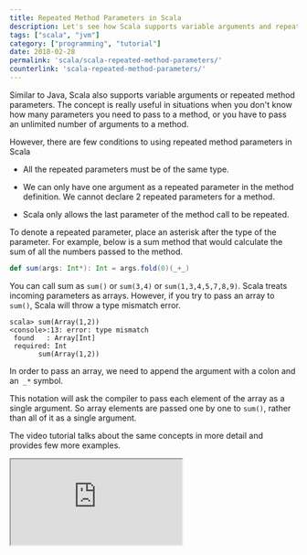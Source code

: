 ```yaml
---
title: Repeated Method Parameters in Scala
description: Let's see how Scala supports variable arguments and repeated method parameters, and the conditions to consider when using them.
tags: ["scala", "jvm"]
category: ["programming", "tutorial"]
date: 2018-02-28
permalink: 'scala/scala-repeated-method-parameters/'
counterlink: 'scala-repeated-method-parameters/'
---
```


Similar to Java, Scala also supports variable arguments or repeated method parameters. The concept is really useful in situations when you don't know how many parameters you need to pass to a method, or you have to pass an unlimited number of arguments to a method.

However, there are few conditions to using repeated method parameters in Scala

* All the repeated parameters must be of the same type.

* We can only have one argument as a repeated parameter in the method definition. We cannot declare 2 repeated parameters for a method.

* Scala only allows the last parameter of the method call to be repeated.

To denote a repeated parameter, place an asterisk after the type of the parameter. For example, below is a sum method that would calculate the sum of all the numbers passed to the method.

```scala
def sum(args: Int*): Int = args.fold(0)(_+_)
```

You can call sum as `sum()` or `sum(3,4)` or `sum(1,3,4,5,7,8,9)`. Scala treats incoming parameters as arrays. However, if you try to pass an array to `sum()`, Scala will throw a type mismatch error.

```shell
scala> sum(Array(1,2))
<console>:13: error: type mismatch
 found   : Array[Int]
 required: Int
       sum(Array(1,2))
```

In order to pass an array, we need to append the argument with a colon and an` _*` symbol.

This notation will ask the compiler to pass each element of the array as a single argument. So array elements are passed one by one to `sum()`, rather than all of it as a single argument.

The video tutorial talks about the same concepts in more detail and provides few more examples.

<iframe src="https://www.youtube.com/embed/tyHswiV2gvk"></iframe>
